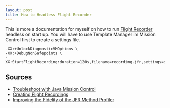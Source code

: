 ```yaml
---
layout: post
title: How to Headless Flight Recorder 
---
```


This is more a documentation for myself on how to run [Flight Recorder](http://www.oracle.com/technetwork/java/javaseproducts/mission-control/java-mission-control-1998576.html) headless on start up. You will have to use Template Manager im Mission Control first to create a settings file.

<pre><code>-XX:+UnlockDiagnosticVMOptions \
-XX:+DebugNonSafepoints \
-XX:StartFlightRecording:duration=120s,filename=recording.jfr,settings=settings.jfc</code></pre>

Sources
-------

 * [Troubleshoot with Java Mission Control](https://docs.oracle.com/en/java/javase/11/troubleshoot/diagnostic-tools.html#GUID-6786AA0B-B474-4E28-A9D6-75C31D37CCB7)
 * [Creating Flight Recordings](http://hirt.se/blog/?p=370)
 * [Improving the Fidelity of the JFR Method Profiler](http://hirt.se/blog/?p=609)


